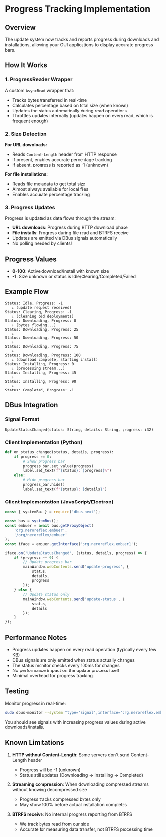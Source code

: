 # Progress Tracking Implementation

## Overview

The update system now tracks and reports progress during downloads and installations, allowing your GUI applications to display accurate progress bars.

## How It Works

### 1. ProgressReader Wrapper

A custom `AsyncRead` wrapper that:
- Tracks bytes transferred in real-time
- Calculates percentage based on total size (when known)
- Updates the status automatically during read operations
- Throttles updates internally (updates happen on every read, which is frequent enough)

### 2. Size Detection

**For URL downloads:**
- Reads `Content-Length` header from HTTP response
- If present, enables accurate percentage tracking
- If absent, progress is reported as -1 (unknown)

**For file installations:**
- Reads file metadata to get total size
- Almost always available for local files
- Enables accurate percentage tracking

### 3. Progress Updates

Progress is updated as data flows through the stream:
- **URL downloads**: Progress during HTTP download phase
- **File installs**: Progress during file read and BTRFS receive
- Updates are emitted via DBus signals automatically
- No polling needed by clients!

## Progress Values

- **0-100**: Active download/install with known size
- **-1**: Size unknown or status is Idle/Clearing/Completed/Failed

## Example Flow

```
Status: Idle, Progress: -1
   ↓ (update request received)
Status: Clearing, Progress: -1
   ↓ (cleaning old deployments)
Status: Downloading, Progress: 0
   ↓ (bytes flowing...)
Status: Downloading, Progress: 25
   ↓
Status: Downloading, Progress: 50
   ↓
Status: Downloading, Progress: 75
   ↓
Status: Downloading, Progress: 100
   ↓ (download complete, starting install)
Status: Installing, Progress: 0
   ↓ (processing stream...)
Status: Installing, Progress: 45
   ↓
Status: Installing, Progress: 90
   ↓
Status: Completed, Progress: -1
```

## DBus Integration

### Signal Format

```
UpdateStatusChanged(status: String, details: String, progress: i32)
```

### Client Implementation (Python)

```python
def on_status_changed(status, details, progress):
    if progress >= 0:
        # Show progress bar
        progress_bar.set_value(progress)
        label.set_text(f"{status}: {progress}%")
    else:
        # Hide progress bar
        progress_bar.hide()
        label.set_text(f"{status}: {details}")
```

### Client Implementation (JavaScript/Electron)

```javascript
const { systemBus } = require('dbus-next');

const bus = systemBus();
const embuer = await bus.getProxyObject(
    'org.neroreflex.embuer',
    '/org/neroreflex/embuer'
);
const iface = embuer.getInterface('org.neroreflex.embuer1');

iface.on('UpdateStatusChanged', (status, details, progress) => {
    if (progress >= 0) {
        // Update progress bar
        mainWindow.webContents.send('update-progress', {
            status,
            details,
            progress
        });
    } else {
        // Update status only
        mainWindow.webContents.send('update-status', {
            status,
            details
        });
    }
});
```

## Performance Notes

- Progress updates happen on every read operation (typically every few KB)
- DBus signals are only emitted when status actually changes
- The status monitor checks every 100ms for changes
- No performance impact on the update process itself
- Minimal overhead for progress tracking

## Testing

Monitor progress in real-time:

```bash
sudo dbus-monitor --system "type='signal',interface='org.neroreflex.embuer1',member='UpdateStatusChanged'"
```

You should see signals with increasing progress values during active downloads/installs.

## Known Limitations

1. **HTTP without Content-Length**: Some servers don't send Content-Length header
   - Progress will be -1 (unknown)
   - Status still updates (Downloading → Installing → Completed)

2. **Streaming compression**: When downloading compressed streams without knowing decompressed size
   - Progress tracks compressed bytes only
   - May show 100% before actual installation completes

3. **BTRFS receive**: No internal progress reporting from BTRFS
   - We track bytes read from our side
   - Accurate for measuring data transfer, not BTRFS processing time

